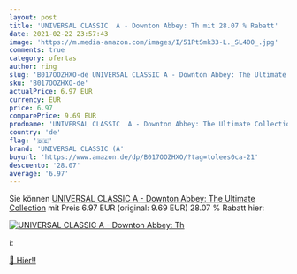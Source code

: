 ```yaml
---
layout: post
title: 'UNIVERSAL CLASSIC  A - Downton Abbey: Th mit 28.07 % Rabatt'
date: 2021-02-22 23:57:43
image: 'https://m.media-amazon.com/images/I/51PtSmk33-L._SL400_.jpg'
comments: true
category: ofertas
author: ring
slug: 'B017OOZHXO-de UNIVERSAL CLASSIC A - Downton Abbey: The Ultimate Collection'
sku: 'B017OOZHXO-de'
actualPrice: 6.97 EUR
currency: EUR
price: 6.97
comparePrice: 9.69 EUR
prodname: 'UNIVERSAL CLASSIC  A - Downton Abbey: The Ultimate Collection'
country: 'de'
flag: '🇩🇪'
brand: 'UNIVERSAL CLASSIC (A'
buyurl: 'https://www.amazon.de/dp/B017OOZHXO/?tag=tolees0ca-21'
descuento: '28.07'
average: '6.97'
---
```


Sie können [UNIVERSAL CLASSIC  A - Downton Abbey: The Ultimate Collection](https://www.amazon.de/dp/B017OOZHXO/?tag=tolees0ca-21) mit Preis 6.97 EUR (original: 9.69 EUR) 28.07 % Rabatt hier:

[![UNIVERSAL CLASSIC  A - Downton Abbey: Th](https://m.media-amazon.com/images/I/51PtSmk33-L._SL400_.jpg)](https://www.amazon.de/dp/B017OOZHXO/?tag=tolees0ca-21)

ℹ️:


[🛒 Hier!!](https://www.amazon.de/dp/B017OOZHXO/?tag=tolees0ca-21)
